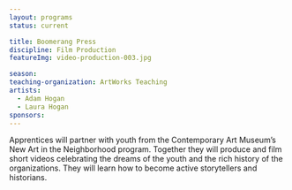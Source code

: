 ```yaml
---
layout: programs
status: current

title: Boomerang Press
discipline: Film Production
featureImg: video-production-003.jpg

season:
teaching-organization: ArtWorks Teaching
artists:
  - Adam Hogan
  - Laura Hogan
sponsors:
---
```


Apprentices will partner with youth from the Contemporary Art Museum’s New Art in the Neighborhood program. Together they will produce and film short videos celebrating the dreams of the youth and the rich history of the organizations.  They will learn how to become active storytellers and historians.
